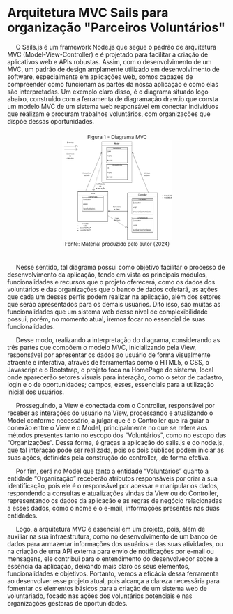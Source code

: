 # Arquitetura MVC Sails para organização "Parceiros Voluntários"
&nbsp;&nbsp;&nbsp;&nbsp; O Sails.js é um framework Node.js que segue o padrão de arquitetura MVC (Model-View-Controller) e é projetado para facilitar a criação de aplicativos web e APIs robustas. Assim, com o desenvolvimento de um MVC, um padrão de design amplamente utilizado em desenvolvimento de software, especialmente em aplicações web, somos capazes de compreender como funcionam as partes da nossa aplicação e como elas são interpretadas. Um exemplo claro disso, é o diagrama situado logo abaixo, construído com a ferramenta de diagramação draw.io que consta um modelo MVC de um sistema web responsável em conectar indivíduos que realizam e procuram trabalhos voluntários, com organizações que dispõe dessas oportunidades. <br>

<div align="center">
<sub>Figura 1 - Diagrama MVC</sub><br>
<img src="assets/ArquiteturaMVC.drawio.png" width="50%" ><br>
<sup>Fonte: Material produzido pelo autor (2024)</sup>
</div>
<br>

&nbsp;&nbsp;&nbsp;&nbsp; Nesse sentido, tal diagrama possui como objetivo facilitar o processo de desenvolvimento da aplicação, tendo em vista os principais módulos, funcionalidades e recursos que o projeto oferecerá, como os dados dos voluntários e das organizações que o banco de dados coletará, as ações que cada um desses perfis podem realizar na aplicação, além dos setores que serão apresentados para os demais usuários. Dito isso, são muitas as funcionalidades que um sistema web desse nível de complexibilidade possui, porém, no momento atual, iremos focar no essencial de suas funcionalidades. <br>

&nbsp;&nbsp;&nbsp;&nbsp; Desse modo, realizando a interpretação do diagrama, considerando as três partes que compõem o modelo MVC, inicializando pela View, responsável por apresentar os dados ao usuário de forma visualmente atraente e interativa, através de ferramentas como o HTML5, o CSS, o Javascript e o Bootstrap, o projeto foca na HomePage do sistema, local onde aparecerão setores visuais para interação, como o setor de cadastro, login e o de oportunidades; campos, esses, essenciais para a utilização inicial dos usuários. <br>

&nbsp;&nbsp;&nbsp;&nbsp; Prosseguindo, a View é conectada com o Controller, responsável por receber as interações do usuário na View, processando e atualizando o Model conforme necessário, a julgar que é o Controller que irá guiar a conexão entre o View e o Model, principalmente no que se refere aos métodos presentes tanto no escopo dos “Voluntários”, como no escopo das “Organizações”. Dessa forma, é graças a aplicação do sails.js e do node.js, que tal interação pode ser realizada, pois os dois públicos podem iniciar as suas ações, definidas pela construção do controller, ,de forma efetiva. <br>

&nbsp;&nbsp;&nbsp;&nbsp; Por fim, será no Model que tanto a entidade “Voluntários” quanto a entidade “Organização” receberão atributos responsáveis por criar a sua identificação, pois ele é o responsável por acessar e manipular os dados, respondendo a consultas e atualizações vindas da View ou do Controller, representando os dados da aplicação e as regras de negócio relacionadas a esses dados, como o nome e o e-mail, informações presentes nas duas entidades. <br>


&nbsp;&nbsp;&nbsp;&nbsp; Logo, a arquitetura MVC é essencial em um projeto, pois, além de auxiliar na sua infraestrutura, como no desenvolvimento de um banco de dados para armazenar informações dos usuários e das suas atividades, ou na criação de uma API externa para envio de notificações por e-mail ou mensagens, ele contribui para o entendimento do desenvolvedor sobre a essência da aplicação, deixando mais claro os seus elementos, funcionalidades e objetivos. Portanto, vemos a eficácia dessa ferramenta ao desenvolver esse projeto atual, pois alcança a clareza necessária para fomentar os elementos básicos para a criação de um sistema web de voluntariado, focado nas ações dos voluntários potenciais e nas organizações gestoras de oportunidades. <br>
